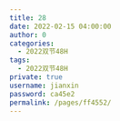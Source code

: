 ```yaml
---
title: 28
date: 2022-02-15 04:00:00
author: 0
categories: 
  - 2022双节48H
tags: 
  - 2022双节48H
private: true
username: jianxin
password: ca45e2
permalink: /pages/ff4552/
---
```


